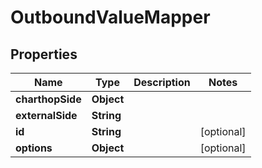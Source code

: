 

# OutboundValueMapper


## Properties

| Name | Type | Description | Notes |
|------------ | ------------- | ------------- | -------------|
|**charthopSide** | **Object** |  |  |
|**externalSide** | **String** |  |  |
|**id** | **String** |  |  [optional] |
|**options** | **Object** |  |  [optional] |



